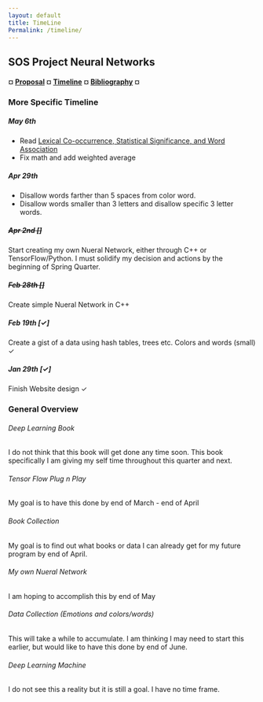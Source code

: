 ```yaml
---
layout: default
title: TimeLine
Permalink: /timeline/
---
```


## SOS Project Neural Networks

#### ¤ [Proposal](http://intmain.in/proposal/) ¤ [Timeline](http://intmain.in/timeline/) ¤ [Bibliography](http://intmain.in/bibliography/) ¤

### More Specific Timeline ###

##### May 6th #####

* Read [Lexical Co-occurrence, Statistical Significance, and Word Association](http://www.aclweb.org/anthology/D11-1098)
* Fix math and add weighted average

##### Apr 29th #####

* Disallow words farther than 5 spaces from color word.
* Disallow words smaller than 3 letters and disallow specific 3 letter words.

##### ~~Apr 2nd []~~ #####

Start creating my own Nueral Network, either through C++ or TensorFlow/Python. I must solidify my decision and actions by the beginning of Spring Quarter.

##### ~~Feb 28th []~~ #####

Create simple Nueral Network in C++

##### Feb 19th [✓] #####

Create a gist of a data using hash tables, trees etc. Colors and words (small) ✓

##### Jan 29th [✓] #####

Finish Website design ✓

### General Overview ###

###### Deep Learning Book

I do not think that this book will get done any time soon. This book specifically I am giving my self time throughout this quarter and next.

###### Tensor Flow Plug n Play

My goal is to have this done by end of March - end of April

###### Book Collection

My goal is to find out what books or data I can already get for my future program by end of April.

###### My own Nueral Network

I am hoping to accomplish this by end of May

###### Data Collection (Emotions and colors/words)

This will take a while to accumulate. I am thinking I may need to start this earlier, but would like to have this done by end of June.

###### Deep Learning Machine

I do not see this a reality but it is still a goal. I have no time frame.
